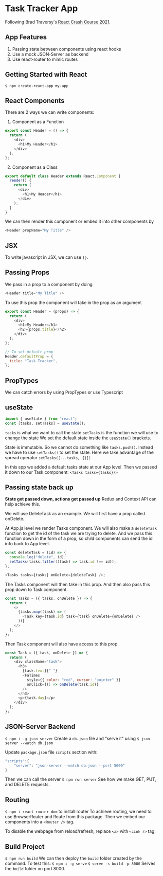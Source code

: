 # Task Tracker App

Following Brad Traversy's [React Crash Course 2021](youtube.com/watch?v=w7ejDZ8SWv8).

## App Features

1. Passing state between components using react hooks
2. Use a mock JSON-Server as backend
3. Use react-router to mimic routes

## Getting Started with React

`$ npx create-react-app my-app`

## React Components

There are 2 ways we can write components:

1. Component as a Function

```javascript
export const Header = () => {
  return (
    <div>
      <h1>My Header</h1>
    </div>
  );
};
```

2. Component as a Class

```javascript
export default class Header extends React.Component {
  render() {
    return (
      <div>
        <h1>My Header</h1>
      </div>
    );
  }
}
```

We can then render this component or embed it into other components by

```javascript
<Header propName="My Title" />
```

## JSX

To write javascript in JSX, we can use `{}`.

## Passing Props

We pass in a prop to a component by doing

```javascript
<Header title="My Title" />
```

To use this prop the component will take in the prop as an argument

```javascript
export const Header = (props) => {
  return (
    <div>
      <h1>My Header</h1>
      <h2>{props.title}</h2>
    </div>
  );
};

// To set default prop
Header.defaultProp = {
  title: "Task Tracker",
};
```

## PropTypes

We can catch errors by using PropTypes or use Typescript

## useState

```javascript
import { useState } from "react";
const [tasks, setTasks] = useState();
```

`tasks` is what we want to call the state
`setTasks` is the function we will use to change the state
We set the default state inside the `useState()` brackets.

State is immutable.
So we cannot do something like `tasks.push()`.
Instead we have to use `setTasks()` to set the state.
Here we take advantage of the spread operator `setTasks([...tasks, {}])`

In this app we added a default tasks state at our App level.
Then we passed it down to our Task component:
`<Tasks tasks={tasks}/>`

## Passing state back up

**State get passed down, actions get passed up**
Redux and Context API can help achieve this.

We will use DeleteTask as an example.
We will first have a prop called onDelete.

At App.js level we render Tasks component.
We will also make a `deleteTask` function to get the id of the task we are trying to delete.
And we pass this function down in the form of a prop, so child components can send the id info back to App level.

```javascript
const deleteTask = (id) => {
  console.log("delete", id);
  setTasks(tasks.filter((task) => task.id !== id));
};

<Tasks tasks={tasks} onDelete={deleteTask} />;
```

The Tasks component will then take in this prop.
And then also pass this prop down to Task component.

```javascript
const Tasks = ({ tasks, onDelete }) => {
  return (
    <>
      {tasks.map((task) => (
        <Task key={task.id} task={task} onDelete={onDelete} />
      ))}
    </>
  );
};
```

Then Task component will also have access to this prop

```javascript
const Task = ({ task, onDelete }) => {
  return (
    <div className="task">
      <h3>
        {task.text}{" "}
        <FaTimes
          style={{ color: "red", cursor: "pointer" }}
          onClick={() => onDelete(task.id)}
        />
      </h3>
      <p>{task.day}</p>
    </div>
  );
};
```

## JSON-Server Backend

`$ npm i -g json-server`
Create a `db.json` file and "serve it" using `$ json-server --watch db.json`

Update `package.json` file `scripts` section with:

```javascript
"scripts":{
    "server": "json-server --watch db.json --port 5000"
}
```

Then we can call the server `$ npm run server`
See how we make GET, PUT, and DELETE requests.

## Routing

`$ npm i react-router-dom` to install router
To achieve routing, we need to use BrowserRouter and Route from this package.
Then we embed our components into a `<Router />` tag.

To disable the webpage from reload/refresh, replace `<a>` with `<Link />` tag.

## Build Project

`$ npm run build`
We can then deploy the `build` folder created by the command.
To test this:
`$ npm i -g serve`
`$ serve -s build -p 8000` Serves the `build` folder on port 8000.

